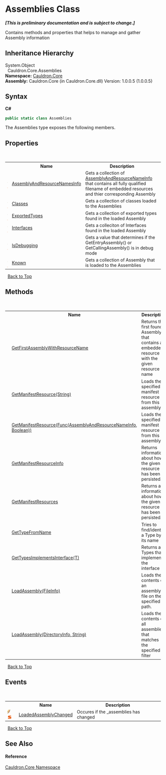 # Assemblies Class
 _**\[This is preliminary documentation and is subject to change.\]**_

Contains methods and properties that helps to manage and gather Assembly information


## Inheritance Hierarchy
System.Object<br />&nbsp;&nbsp;Cauldron.Core.Assemblies<br />
**Namespace:**&nbsp;<a href="N_Cauldron_Core">Cauldron.Core</a><br />**Assembly:**&nbsp;Cauldron.Core (in Cauldron.Core.dll) Version: 1.0.0.5 (1.0.0.5)

## Syntax

**C#**<br />
``` C#
public static class Assemblies
```

The Assemblies type exposes the following members.


## Properties
&nbsp;<table><tr><th></th><th>Name</th><th>Description</th></tr><tr><td>![Public property](media/pubproperty.gif "Public property")![Static member](media/static.gif "Static member")</td><td><a href="P_Cauldron_Core_Assemblies_AssemblyAndResourceNamesInfo">AssemblyAndResourceNamesInfo</a></td><td>
Gets a collection of <a href="T_Cauldron_Core_AssemblyAndResourceNameInfo">AssemblyAndResourceNameInfo</a> that contains all fully qualified filename of embedded resources and thier corresponding Assembly</td></tr><tr><td>![Public property](media/pubproperty.gif "Public property")![Static member](media/static.gif "Static member")</td><td><a href="P_Cauldron_Core_Assemblies_Classes">Classes</a></td><td>
Gets a collection of classes loaded to the Assemblies</td></tr><tr><td>![Public property](media/pubproperty.gif "Public property")![Static member](media/static.gif "Static member")</td><td><a href="P_Cauldron_Core_Assemblies_ExportedTypes">ExportedTypes</a></td><td>
Gets a collection of exported types found in the loaded Assembly</td></tr><tr><td>![Public property](media/pubproperty.gif "Public property")![Static member](media/static.gif "Static member")</td><td><a href="P_Cauldron_Core_Assemblies_Interfaces">Interfaces</a></td><td>
Gets a colleciton of Interfaces found in the loaded Assembly</td></tr><tr><td>![Public property](media/pubproperty.gif "Public property")![Static member](media/static.gif "Static member")</td><td><a href="P_Cauldron_Core_Assemblies_IsDebugging">IsDebugging</a></td><td>
Gets a value that determines if the GetEntryAssembly() or GetCallingAssembly() is in debug mode</td></tr><tr><td>![Public property](media/pubproperty.gif "Public property")![Static member](media/static.gif "Static member")</td><td><a href="P_Cauldron_Core_Assemblies_Known">Known</a></td><td>
Gets a collection of Assembly that is loaded to the Assemblies</td></tr></table>&nbsp;
<a href="#assemblies-class">Back to Top</a>

## Methods
&nbsp;<table><tr><th></th><th>Name</th><th>Description</th></tr><tr><td>![Public method](media/pubmethod.gif "Public method")![Static member](media/static.gif "Static member")</td><td><a href="M_Cauldron_Core_Assemblies_GetFirstAssemblyWithResourceName">GetFirstAssemblyWithResourceName</a></td><td>
Returns the first found Assembly that contains an embedded resource with the given resource name</td></tr><tr><td>![Public method](media/pubmethod.gif "Public method")![Static member](media/static.gif "Static member")</td><td><a href="M_Cauldron_Core_Assemblies_GetManifestResource_1">GetManifestResource(String)</a></td><td>
Loads the specified manifest resource from this assembly.</td></tr><tr><td>![Public method](media/pubmethod.gif "Public method")![Static member](media/static.gif "Static member")</td><td><a href="M_Cauldron_Core_Assemblies_GetManifestResource">GetManifestResource(Func(AssemblyAndResourceNameInfo, Boolean))</a></td><td>
Loads the specified manifest resource from this assembly.</td></tr><tr><td>![Public method](media/pubmethod.gif "Public method")![Static member](media/static.gif "Static member")</td><td><a href="M_Cauldron_Core_Assemblies_GetManifestResourceInfo">GetManifestResourceInfo</a></td><td>
Returns information about how the given resource has been persisted.</td></tr><tr><td>![Public method](media/pubmethod.gif "Public method")![Static member](media/static.gif "Static member")</td><td><a href="M_Cauldron_Core_Assemblies_GetManifestResources">GetManifestResources</a></td><td>
Returns all information about how the given resource has been persisted.</td></tr><tr><td>![Public method](media/pubmethod.gif "Public method")![Static member](media/static.gif "Static member")</td><td><a href="M_Cauldron_Core_Assemblies_GetTypeFromName">GetTypeFromName</a></td><td>
Tries to find/identify a Type by its name</td></tr><tr><td>![Public method](media/pubmethod.gif "Public method")![Static member](media/static.gif "Static member")</td><td><a href="M_Cauldron_Core_Assemblies_GetTypesImplementsInterface__1">GetTypesImplementsInterface(T)</a></td><td>
Returns all Types that implements the interface *T*</td></tr><tr><td>![Public method](media/pubmethod.gif "Public method")![Static member](media/static.gif "Static member")</td><td><a href="M_Cauldron_Core_Assemblies_LoadAssembly_1">LoadAssembly(FileInfo)</a></td><td>
Loads the contents of an assembly file on the specified path.</td></tr><tr><td>![Public method](media/pubmethod.gif "Public method")![Static member](media/static.gif "Static member")</td><td><a href="M_Cauldron_Core_Assemblies_LoadAssembly">LoadAssembly(DirectoryInfo, String)</a></td><td>
Loads the contents of all assemblies that matches the specified filter</td></tr></table>&nbsp;
<a href="#assemblies-class">Back to Top</a>

## Events
&nbsp;<table><tr><th></th><th>Name</th><th>Description</th></tr><tr><td>![Public event](media/pubevent.gif "Public event")![Static member](media/static.gif "Static member")</td><td><a href="E_Cauldron_Core_Assemblies_LoadedAssemblyChanged">LoadedAssemblyChanged</a></td><td>
Occures if the _assemblies has changed</td></tr></table>&nbsp;
<a href="#assemblies-class">Back to Top</a>

## See Also


#### Reference
<a href="N_Cauldron_Core">Cauldron.Core Namespace</a><br />
